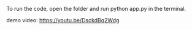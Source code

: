 To run the code, open the folder and run python app.py in the terminal.

demo video: https://youtu.be/DsckdBq2Wdg
